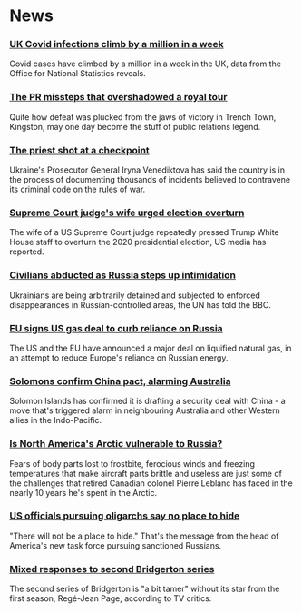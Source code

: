 # News
### [UK Covid infections climb by a million in a week](https://www.bbc.com/news/health-60872687)
Covid cases have climbed by a million in a week in the UK, data from the Office for National Statistics reveals.
### [The PR missteps that overshadowed a royal tour](https://www.bbc.com/news/uk-60870417)
Quite how defeat was plucked from the jaws of victory in Trench Town, Kingston, may one day become the stuff of public relations legend.
### [The priest shot at a checkpoint](https://www.bbc.com/news/world-europe-60778909)
Ukraine's Prosecutor General Iryna Venediktova has said the country is in the process of documenting thousands of incidents believed to contravene its criminal code on the rules of war. 
### [Supreme Court judge's wife urged election overturn](https://www.bbc.com/news/world-us-canada-60871794)
The wife of a US Supreme Court judge repeatedly pressed Trump White House staff to overturn the 2020 presidential election, US media has reported. 
### [Civilians abducted as Russia steps up intimidation](https://www.bbc.com/news/world-europe-60858363)
Ukrainians are being arbitrarily detained and subjected to enforced disappearances in Russian-controlled areas, the UN has told the BBC. 
### [EU signs US gas deal to curb reliance on Russia](https://www.bbc.com/news/business-60871601)
The US and the EU have announced a major deal on liquified natural gas, in an attempt to reduce Europe's reliance on Russian energy. 
### [Solomons confirm China pact, alarming Australia](https://www.bbc.com/news/world-australia-60870238)
Solomon Islands has confirmed it is drafting a security deal with China - a move that's triggered alarm in neighbouring Australia and other Western allies in the Indo-Pacific.
### [Is North America's Arctic vulnerable to Russia?](https://www.bbc.com/news/world-us-canada-60837944)
Fears of body parts lost to frostbite, ferocious winds and freezing temperatures that make aircraft parts brittle and useless are just some of the challenges that retired Canadian colonel Pierre Leblanc has faced in the nearly 10 years he's spent in the Arctic.
### [US officials pursuing oligarchs say no place to hide](https://www.bbc.com/news/world-us-canada-60872261)
"There will not be a place to hide." That's the message from the head of America's new task force pursuing sanctioned Russians.
### [Mixed responses to second Bridgerton series](https://www.bbc.com/news/entertainment-arts-60872729)
The second series of Bridgerton is "a bit tamer" without its star from the first season, Regé-Jean Page, according to TV critics. 
